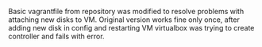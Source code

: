 Basic vagrantfile from repository was modified to resolve problems with attaching new disks to VM. Original version works fine only once, after adding new disk in config and restarting VM virtualbox was trying to create controller and fails with error. 
